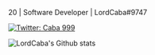 20 | Software Developer | LordCaba#9747

[![Twitter: Caba 999](https://img.shields.io/twitter/follow/ThaiiBraga?style=social)](https://twitter.com/ThaiiBraga)

![LordCaba's Github stats](https://github-readme-stats.vercel.app/api?username=LordCaba&theme=highcontrast&show_icons=true&bg_color=1C1B25&title_color=6A97EA&icon_color=BA72CF&text_color=42BD9D&count_private=true)
